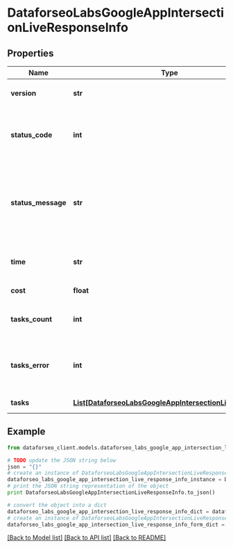 # DataforseoLabsGoogleAppIntersectionLiveResponseInfo


## Properties

Name | Type | Description | Notes
------------ | ------------- | ------------- | -------------
**version** | **str** | the current version of the API | [optional] 
**status_code** | **int** | general status code you can find the full list of the response codes here | [optional] 
**status_message** | **str** | general informational message you can find the full list of general informational messages here | [optional] 
**time** | **str** | total execution time, seconds | [optional] 
**cost** | **float** | total tasks cost, USD | [optional] 
**tasks_count** | **int** | the number of tasks in the tasks array | [optional] 
**tasks_error** | **int** | the number of tasks in the tasks array returned with an error | [optional] 
**tasks** | [**List[DataforseoLabsGoogleAppIntersectionLiveTaskInfo]**](DataforseoLabsGoogleAppIntersectionLiveTaskInfo.md) | array of tasks | [optional] 

## Example

```python
from dataforseo_client.models.dataforseo_labs_google_app_intersection_live_response_info import DataforseoLabsGoogleAppIntersectionLiveResponseInfo

# TODO update the JSON string below
json = "{}"
# create an instance of DataforseoLabsGoogleAppIntersectionLiveResponseInfo from a JSON string
dataforseo_labs_google_app_intersection_live_response_info_instance = DataforseoLabsGoogleAppIntersectionLiveResponseInfo.from_json(json)
# print the JSON string representation of the object
print DataforseoLabsGoogleAppIntersectionLiveResponseInfo.to_json()

# convert the object into a dict
dataforseo_labs_google_app_intersection_live_response_info_dict = dataforseo_labs_google_app_intersection_live_response_info_instance.to_dict()
# create an instance of DataforseoLabsGoogleAppIntersectionLiveResponseInfo from a dict
dataforseo_labs_google_app_intersection_live_response_info_form_dict = dataforseo_labs_google_app_intersection_live_response_info.from_dict(dataforseo_labs_google_app_intersection_live_response_info_dict)
```
[[Back to Model list]](../README.md#documentation-for-models) [[Back to API list]](../README.md#documentation-for-api-endpoints) [[Back to README]](../README.md)


